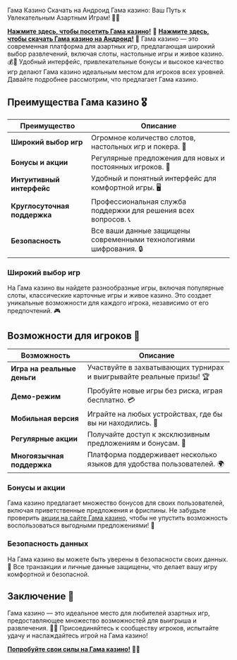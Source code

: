 Гама Казино Скачать на Андроид
Гама  казино: Ваш Путь к Увлекательным Азартным Играм! 🎲✨

[**Нажмите здесь, чтобы посетить Гама  казино!**](https://cleellbert.com/s5cd17aa7) 🤑
[**Нажмите здесь, чтобы скачать Гама  казино на Андроид!**](https://www.pgyer.com/apk/apk/com.gama.c115546/downloading) 🤑
Гама  казино — это современная платформа для азартных игр, предлагающая широкий выбор развлечений, включая слоты, настольные игры и живое казино. 💰🎉 Удобный интерфейс, привлекательные бонусы и высокое качество игр делают Гама  казино идеальным местом для игроков всех уровней. Давайте подробнее рассмотрим, что предлагает Гама  казино.

## Преимущества Гама  казино 🎖️

| Преимущество                     | Описание                                                |
|----------------------------------|--------------------------------------------------------|
| **Широкий выбор игр**            | Огромное количество слотов, настольных игр и покера. 🎰 |
| **Бонусы и акции**               | Регулярные предложения для новых и постоянных игроков. 🎁 |
| **Интуитивный интерфейс**        | Удобный и понятный интерфейс для комфортной игры. 🖥️   |
| **Круглосуточная поддержка**     | Профессиональная служба поддержки для решения всех вопросов. 📞 |
| **Безопасность**                 | Все ваши данные защищены современными технологиями шифрования. 🔒 |

### Широкий выбор игр

На Гама  казино вы найдете разнообразные игры, включая популярные слоты, классические карточные игры и живое казино. Это создает уникальные возможности для каждого игрока, независимо от его предпочтений. 🎮

## Возможности для игроков 🎲

| Возможность                      | Описание                                                |
|----------------------------------|--------------------------------------------------------|
| **Игра на реальные деньги**      | Участвуйте в захватывающих турнирах и выигрывайте реальные призы! 🏆 |
| **Демо-режим**                  | Пробуйте новые игры без риска, играя бесплатно. 💳    |
| **Мобильная версия**             | Играйте на любых устройствах, где бы вы ни находились. 📱 |
| **Регулярные акции**             | Получайте доступ к эксклюзивным предложениям и бонусам. 🎉 |
| **Многоязычная поддержка**       | Платформа поддерживает несколько языков для удобства пользователей. 🌍 |

### Бонусы и акции

Гама  казино предлагает множество бонусов для своих пользователей, включая приветственные предложения и фриспины. Не забудьте проверить [акции на сайте Гама  казино](https://cleellbert.com/s5cd17aa7), чтобы не упустить возможность воспользоваться выгодными предложениями! 🎊

### Безопасность данных

На Гама  казино вы можете быть уверены в безопасности своих данных. 🔐 Все транзакции и личные данные защищены, что делает вашу игру комфортной и безопасной.

## Заключение 🎉

Гама  казино — это идеальное место для любителей азартных игр, предоставляющее множество возможностей для выигрыша и развлечения. 🌟💸 Присоединяйтесь к сообществу игроков, испытайте удачу и наслаждайтесь игрой на Гама  казино!

[**Попробуйте свои силы на Гама  казино!**](https://cleellbert.com/s5cd17aa7) 💪🎊

